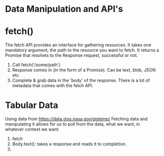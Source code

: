 # Data Manipulation and API's

# fetch()
The fetch API provides an interface for gathering resources. It takes one mandatory argument, the path to the resource you want to fetch. It returns a Promise that resolves to the Response request, successful or not.


1. Call fetch('/some/path')
2. Response comes in (in the form of a Promise).
  Can be text, blob, JSON etc.
3. Complete & grab data in the 'body' of the response. There is a lot of metadata that comes with the fetch API.

# Tabular Data
Using data from https://data.giss.nasa.gov/gistemp/
Fetching data and manipulating it allows for us to pull from the data, what we want, in whatever context we want.
1. fetch
2. Body.text(): takes a response and reads it to completion.
3.
